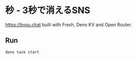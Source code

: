 # 秒 - 3秒で消えるSNS

https://byou.chat built with Fresh, Deno KV and Open Router.

## Run

```bash
deno task start
```
